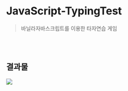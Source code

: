 # JavaScript-TypingTest

> 바닐라자바스크립트를 이용한 타자연습 게임


<br>
<br>




## 결과물

<img src="https://user-images.githubusercontent.com/85085844/134480441-677577c5-91bc-431f-a75f-fb0c320f0df8.gif">

